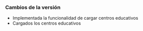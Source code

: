 <h3>Cambios de la versión</h3>

<ul>
<li>Implementada la funcionalidad de cargar centros educativos</li>
<li>Cargados los centros educativos</li>
</ul>        